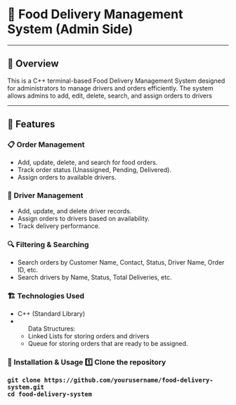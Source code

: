<h1>🍔 Food Delivery Management System (Admin Side)</h1><hr>
<h2>📌 Overview</h2>
<p>This is a C++ terminal-based Food Delivery Management System designed for administrators to manage drivers and orders efficiently. The system allows admins to add, edit, delete, search, and assign orders to drivers</p>
<hr>
<h2>🎯 Features</h2>
<h3>📋 Order Management</h3>
<ul>
  <li>Add, update, delete, and search for food orders.</li>
  <li>Track order status (Unassigned, Pending, Delivered).</li>
  <li>Assign orders to available drivers.</li>
</ul>

<h3>🚗 Driver Management</h3>
<ul>
  <li>Add, update, and delete driver records.</li>
  <li>Assign orders to drivers based on availability.</li>
  <li>Track delivery performance.</li>
</ul>

<h3>🔍 Filtering & Searching</h3>
<ul>
  <li>Search orders by Customer Name, Contact, Status, Driver Name, Order ID, etc.</li>
  <li>Search drivers by Name, Status, Total Deliveries, etc.</li>
</ul>

<h3>🏗 Technologies Used</h3>
<ul>
  <li>C++ (Standard Library)</li>
  <li>
      <ul>Data Structures:
        <li>Linked Lists for storing orders and drivers</li>
        <li>Queue for storing orders that are ready to be assigned.</li>
      </ul>
  </li>
</ul>

<h3>🚀 Installation & Usage
1️⃣ Clone the repository

<pre><code>git clone https://github.com/yourusername/food-delivery-system.git
cd food-delivery-system</code></pre>



